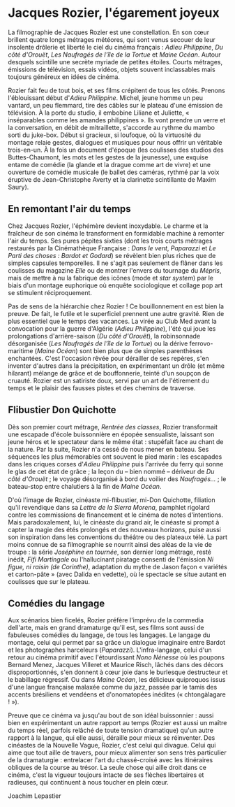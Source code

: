 # Jacques Rozier, l'égarement joyeux

La filmographie de Jacques Rozier est une constellation. En son cœur brillent quatre longs métrages météores, qui sont venus secouer de leur insolente drôlerie et liberté le ciel du cinéma français : _Adieu Philippine_, _Du côté d'Orouët_, _Les Naufragés de l'île de la Tortue_ et _Maine Océan_. Autour desquels scintille une secrète myriade de petites étoiles. Courts métrages, émissions de télévision, essais vidéos, objets souvent inclassables mais toujours généreux en idées de cinéma.

Rozier fait feu de tout bois, et ses films crépitent de tous les côtés. Prenons l'éblouissant début d'_Adieu Philippine_. Michel, jeune homme un peu vantard, un peu flemmard, tire des câbles sur le plateau d'une émission de télévision. À la porte du studio, il embobine Liliane et Juliette, « inséparables comme les amandes philippines ». Ils vont prendre un verre et la conversation, en débit de mitraillette, s'accorde au rythme du mambo sorti du juke-box. Début si gracieux, si loufoque, où la virtuosité du montage relaie gestes, dialogues et musiques pour nous offrir un véritable trois-en-un. À la fois un document d'époque (les coulisses des studios des Buttes-Chaumont, les mots et les gestes de la jeunesse), une exquise entame de comédie (la glande et la drague comme art de vivre) et une ouverture de comédie musicale (le ballet des caméras, rythmé par la voix éruptive de Jean-Christophe Averty et la clarinette scintillante de Maxim Saury).

## En remontant l'air du temps

Chez Jacques Rozier, l'éphémère devient inoxydable. Le charme et la fraîcheur de son cinéma le transforment en formidable machine à remonter l'air du temps. Ses pures pépites sixties (dont les trois courts métrages restaurés par la Cinémathèque Française : _Dans le vent_, _Paparazzi_ et _Le Parti des choses : Bardot et Godard_) se révèlent bien plus riches que de simples capsules temporelles. Il ne s'agit pas seulement de flâner dans les coulisses du magazine _Elle_ ou de montrer l'envers du tournage du _Mépris_, mais de mettre à nu la fabrique des icônes (mode et _star system_) par le biais d'un montage euphorique où enquête sociologique et collage pop art se stimulent réciproquement.

Pas de sens de la hiérarchie chez Rozier ! Ce bouillonnement en est bien la preuve. De fait, le futile et le superficiel prennent une autre gravité. Rien de plus essentiel que le temps des vacances. La virée au Club Med avant la convocation pour la guerre d'Algérie (_Adieu Philippine_), l'été qui joue les prolongations d'arrière-saison (_Du côté d'Orouët_), la robinsonnade désorganisée (_Les Naufragés de l'île de la Tortue_) ou la dérive ferrovo-maritime (_Maine Océan_) sont bien plus que de simples parenthèses enchantées. C'est l'occasion rêvée pour dérailler de ses repères, s'en inventer d'autres dans la précipitation, en expérimentant un drôle (et même hilarant) mélange de grâce et de bouffonnerie, teinté d'un soupçon de cruauté. Rozier est un satiriste doux, servi par un art de l'étirement du temps et le plaisir des fausses pistes et des chemins de traverse.

## Flibustier Don Quichotte

Dès son premier court métrage, _Rentrée des classes_, Rozier transformait une escapade d'école buissonnière en épopée sensualiste, laissant son jeune héros et le spectateur dans le même état : stupéfait face au chant de la nature. Par la suite, Rozier n'a cessé de nous mener en bateau. Ses séquences les plus mémorables ont souvent le pied marin : les escapades dans les criques corses d'_Adieu Philippine_ puis l'arrivée du ferry qui sonne le glas de cet état de grâce ; la leçon du – bien nommé – dériveur de _Du côté d'Orouët_ ; le voyage désorganisé à bord du voilier des _Naufragés..._ ; le bateau-stop entre chalutiers à la fin de _Maine Océan_.

D'où l'image de Rozier, cinéaste mi-flibustier, mi-Don Quichotte, filiation qu'il revendique dans sa _Lettre de la Sierra Morena_, pamphlet rigolard contre les commissions de financement et le cinéma de notes d'intentions. Mais paradoxalement, lui, le cinéaste du grand air, le cinéaste si prompt à capter la magie des étés prolongés et des nouveaux horizons, puise aussi son inspiration dans les conventions du théâtre ou des plateaux télé. La part moins connue de sa filmographie se nourrit ainsi des aléas de la vie de troupe : la série _Joséphine en tournée_, son dernier long métrage, resté inédit, _Fifi Martingale_ ou l'hallucinant piratage consenti de l'émission _Ni figue, ni raisin (de Corinthe)_, adaptation du mythe de Jason façon « variétés et carton-pâte » (avec Dalida en vedette), où le spectacle se situe autant en coulisses que sur le plateau.

## Comédies du langage

Aux scénarios bien ficelés, Rozier préfère l'imprévu de la commedia dell'arte, mais en grand dramaturge qu'il est, ses films sont aussi de fabuleuses comédies du langage, de tous les langages. Le langage du montage, celui qui permet par sa grâce un dialogue imaginaire entre Bardot et les photographes harceleurs (_Paparazzi_). L'infra-langage, celui d'un retour au cinéma primitif avec l'étourdissant _Nono Nénesse_ où les poupons Bernard Menez, Jacques Villeret et Maurice Risch, lâchés dans des décors disproportionnés, s'en donnent à cœur joie dans le burlesque destructeur et le babillage régressif. Ou dans _Maine Océan_, les délicieux quiproquos issus d'une langue française malaxée comme du jazz, passée par le tamis des accents brésiliens et vendéens et d'onomatopées inédites (« chtongàlagare ! »).

Preuve que ce cinéma va jusqu'au bout de son idéal buissonnier : aussi bien en expérimentant un autre rapport au temps (Rozier est aussi un maître du temps réel, parfois relâché de toute tension dramatique) qu'un autre rapport à la langue, qui elle aussi, déraille pour mieux se réinventer. Des cinéastes de la Nouvelle Vague, Rozier, c'est celui qui divague. Celui qui aime que tout aille de travers, pour mieux alimenter son sens très particulier de la dramaturgie : entrelacer l'art du chassé-croisé avec les itinéraires obliques de la course au trésor. La seule chose qui aille droit dans ce cinéma, c'est la vigueur toujours intacte de ses flèches libertaires et radieuses, qui continuent à nous toucher en plein cœur.

Joachim Lepastier
